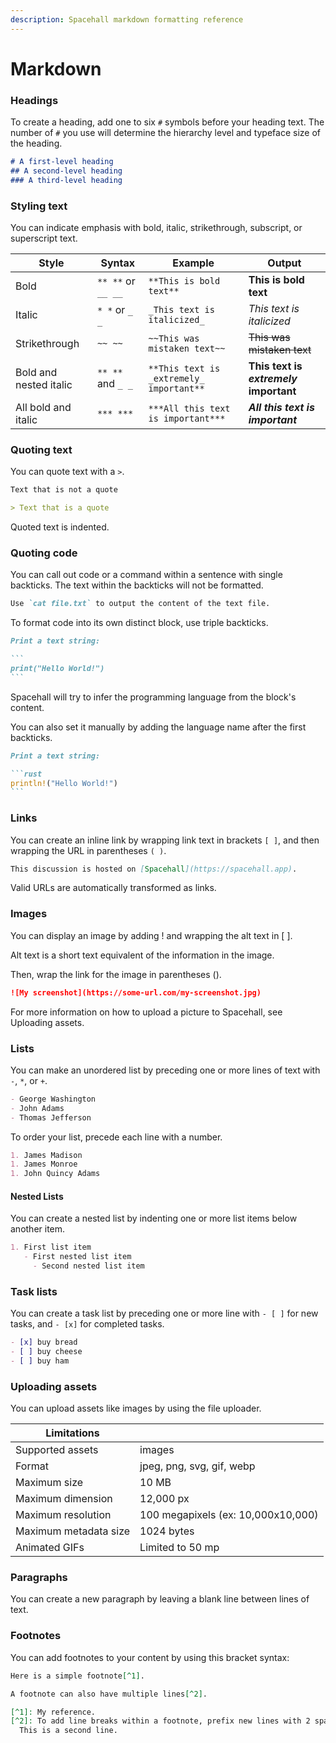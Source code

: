 ```yaml
---
description: Spacehall markdown formatting reference
---
```


# Markdown

### Headings

To create a heading, add one to six `#` symbols before your heading text. The number of `#` you use will determine the hierarchy level and typeface size of the heading.

```markdown
# A first-level heading
## A second-level heading
### A third-level heading
```

### Styling text

You can indicate emphasis with bold, italic, strikethrough, subscript, or superscript text.

| Style                  | Syntax             | Example                                  | Output                                         |
| ---------------------- | ------------------ | ---------------------------------------- | ---------------------------------------------- |
| Bold                   | `** **` or `__ __` | `**This is bold text**`                  | **This is bold text**                          |
| Italic                 | `* *` or `_ _`     | `_This text is italicized_`              | _This text is italicized_                      |
| Strikethrough          | `~~ ~~`            | `~~This was mistaken text~~`             | ~~This was mistaken text~~                     |
| Bold and nested italic | `** **` and `_ _`  | `**This text is _extremely_ important**` | **This text is **_**extremely**_** important** |
| All bold and italic    | `*** ***`          | `***All this text is important***`       | _**All this text is important**_               |

### Quoting text

You can quote text with a `>`.

```markdown
Text that is not a quote

> Text that is a quote
```

Quoted text is indented.

### Quoting code

You can call out code or a command within a sentence with single backticks. The text within the backticks will not be formatted.

```markdown
Use `cat file.txt` to output the content of the text file.
```

To format code into its own distinct block, use triple backticks.

````markdown
Print a text string:

```
print("Hello World!")
```
````

Spacehall will try to infer the programming language from the block's content.

You can also set it manually by adding the language name after the first backticks.

````markdown
Print a text string:

```rust
println!("Hello World!")
```
````

### Links

You can create an inline link by wrapping link text in brackets `[ ]`, and then wrapping the URL in parentheses `( )`.

```markdown
This discussion is hosted on [Spacehall](https://spacehall.app).
```

Valid URLs are automatically transformed as links.

### Images

You can display an image by adding ! and wrapping the alt text in \[ ].

Alt text is a short text equivalent of the information in the image.

Then, wrap the link for the image in parentheses ().

```markdown
![My screenshot](https://some-url.com/my-screenshot.jpg)
```

For more information on how to upload a picture to Spacehall, see Uploading assets.

### Lists

You can make an unordered list by preceding one or more lines of text with `-`, `*`, or `+`.

```markdown
- George Washington
- John Adams
- Thomas Jefferson
```

To order your list, precede each line with a number.

```markdown
1. James Madison
1. James Monroe
1. John Quincy Adams
```

#### Nested Lists

You can create a nested list by indenting one or more list items below another item.

```markdown
1. First list item
   - First nested list item
     - Second nested list item
```

### Task lists

You can create a task list by preceding one or more line with `- [ ]` for new tasks, and `- [x]` for completed tasks.

```markdown
- [x] buy bread
- [ ] buy cheese
- [ ] buy ham
```

### Uploading assets

You can upload assets like images by using the file uploader.

| Limitations           |                                    |
| --------------------- | ---------------------------------- |
| Supported assets      | images                             |
| Format                | jpeg, png, svg, gif, webp          |
| Maximum size          | 10 MB                              |
| Maximum dimension     | 12,000 px                          |
| Maximum resolution    | 100 megapixels (ex: 10,000x10,000) |
| Maximum metadata size | 1024 bytes                         |
| Animated GIFs         | Limited to 50 mp                   |

### Paragraphs

You can create a new paragraph by leaving a blank line between lines of text.

### Footnotes

You can add footnotes to your content by using this bracket syntax:

```markdown
Here is a simple footnote[^1].

A footnote can also have multiple lines[^2].

[^1]: My reference.
[^2]: To add line breaks within a footnote, prefix new lines with 2 spaces.
  This is a second line.
```
